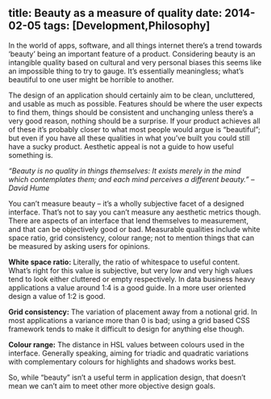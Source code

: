 title: Beauty as a measure of quality
date: 2014-02-05
tags: [Development,Philosophy]
---
In the world of apps, software, and all things internet there’s a trend towards ‘beauty’ being an important feature of a product. Considering beauty is an intangible quality based on cultural and very personal biases this seems like an impossible thing to try to gauge. It’s essentially meaningless; what’s beautiful to one user might be horrible to another.

The design of an application should certainly aim to be clean, uncluttered, and usable as much as possible. Features should be where the user expects to find them, things should be consistent and unchanging unless there’s a very good reason, nothing should be a surprise. If your product achieves all of these it’s probably closer to what most people would argue is “beautiful”; but even if you have all these qualities in what you’ve built you could still have a sucky product. Aesthetic appeal is not a guide to how useful something is.
<!-- more -->
*“Beauty is no quality in things themselves: It exists merely in the mind which contemplates them; and each mind perceives a different beauty.” – David Hume*

You can’t measure beauty – it’s a wholly subjective facet of a designed interface. That’s not to say you can’t measure any aesthetic metrics though. There are aspects of an interface that lend themselves to measurement, and that can be objectively good or bad. Measurable qualities include white space ratio, grid consistency, colour range; not to mention things that can be measured by asking users for opinions.

**White space ratio:** Literally, the ratio of whitespace to useful content. What’s right for this value is subjective, but very low and very high values tend to look either cluttered or empty respectively. In data business heavy applications a value around 1:4 is a good guide. In a more user oriented design a value of 1:2 is good.

**Grid consistency:** The variation of placement away from a notional grid. In most applications a variance more than 0 is bad; using a grid based CSS framework tends to make it difficult to design for anything else though.

**Colour range:** The distance in HSL values between colours used in the interface. Generally speaking, aiming for triadic and quadratic variations with complementary colours for highlights and shadows works best.

So, while “beauty” isn’t a useful term in application design, that doesn’t mean we can’t aim to meet other more objective design goals.